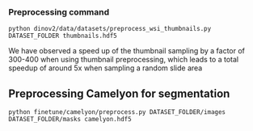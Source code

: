 ### Preprocessing command

```
python dinov2/data/datasets/preprocess_wsi_thumbnails.py DATASET_FOLDER thumbnails.hdf5
```
We have observed a speed up of the thumbnail sampling by a factor of 300-400 when using thumbnail preprocessing, which leads to a total speedup of around 5x when sampling a random slide area



## Preprocessing Camelyon for segmentation
```
python finetune/camelyon/preprocess.py DATASET_FOLDER/images DATASET_FOLDER/masks camelyon.hdf5
```